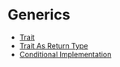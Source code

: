 # Generics

- [Trait](Trait.md)
- [Trait As Return Type](TraitAsReturnType.md)
- [Conditional Implementation](ConditionalImplementation.md)
